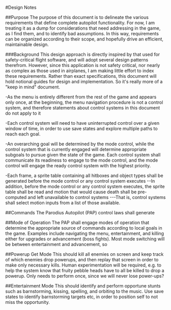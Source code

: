#Design Notes

##Purpose
The purpose of this document is to delineate the various requirements that define complete autopilot functionality. For now, I am treating it as a dump for considerations that need addressing in the game, as I find them, and to identify bad assumptions. In this way, requirements can be organized according to their scope, and hopefully drive an efficient, maintainable design.

###Background
This design approach is directly inspired by that used for safety-critical flight software, and will adopt several design patterns therefrom.  However, since this application is not safety critical, nor nearly as complex as those used in airplanes, I am making little effort to index these requirements. Rather than exact specifications, this document will hold notional guides for design and implementation. So it's really more of a "keep in mind" document.

-As the menu is entirely different from the rest of the game and appears only once, at the beginning, the menu navigation procedure is not a control system, and therefore statements about control systems in this document do not apply to it

-Each control system will need to have uninterrupted control over a given window of time, in order to use save states and explore multiple paths to reach each goal.

-An overarching goal will be determined by the mode control, while the control system that is currently engaged will determine appropriate subgoals to pursue given the state of the game. Each control system shall communicate its readiness to engage to the mode control, and the mode control will engage the ready control system with the highest priority.

-Each frame, a sprite table containing all hitboxes and object types shall be generated before the mode control or any control system executes
--In addition, before the mode control or any control system executes, the sprite table shall be read and motion that would cause death shall be pre-computed and left unavailable to control systems
---That is, control systems shall select motion inputs from a list of those available.


##Commands
The Parodius Autopilot (PAP) control laws shall generate 

##Mode of Operation
The PAP shall engage modes of operation that determine the appropriate source of commands according to local goals in the game. Examples include navigating the menu, entertainment, and killing either for upgrades or advancement (boss fights). Most mode switching will be between entertainment and advancement, so 

##Powerup Get Mode
This should kill all enemies on screen and keep track of which enemies drop powerups, and then replay that screen in order to make only necessary kills.
Human experimentation will be required, e.g. to help the system know that fruity pebble heads have to all be killed to drop a powerup.
Only needs to perform once, since we will never lose power-ups?

##Entertainment Mode
This should identify and perform opportune stunts such as barnstorming, kissing, spelling, and orbiting to the music.
Use save states to identify barnstorming targets etc, in order to position self to not miss the opportunity.
